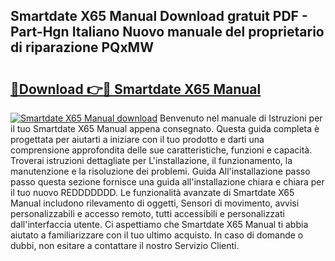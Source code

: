 ## Smartdate X65 Manual Download gratuit PDF - Part-Hgn Italiano Nuovo manuale del proprietario di riparazione PQxMW

# <h2><a href="http://dfg4k22.blite.top/?on=Smartdate+X65+Manual">🔗Download 👉🔴 Smartdate X65 Manual</a></h2>

[![Smartdate X65 Manual download](https://i.imgur.com/lujVjoI.png)](http://dfg4k22.blite.top/?on=Smartdate+X65+Manual)
Benvenuto nel manuale di Istruzioni per il tuo Smartdate X65 Manual appena consegnato. Questa guida completa è progettata per aiutarti a iniziare con il tuo prodotto e darti una comprensione approfondita delle sue caratteristiche, funzioni e capacità. Troverai istruzioni dettagliate per L'installazione, il funzionamento, la manutenzione e la risoluzione dei problemi. Guida All'installazione passo passo questa sezione fornisce una guida all'installazione chiara e chiara per il tuo nuovo REDDDDDDD. Le funzionalità avanzate di Smartdate X65 Manual includono rilevamento di oggetti, Sensori di movimento, avvisi personalizzabili e accesso remoto, tutti accessibili e personalizzati dall'interfaccia utente. Ci aspettiamo che Smartdate X65 Manual ti abbia aiutato a familiarizzare con il tuo ultimo acquisto. In caso di domande o dubbi, non esitare a contattare il nostro Servizio Clienti.
